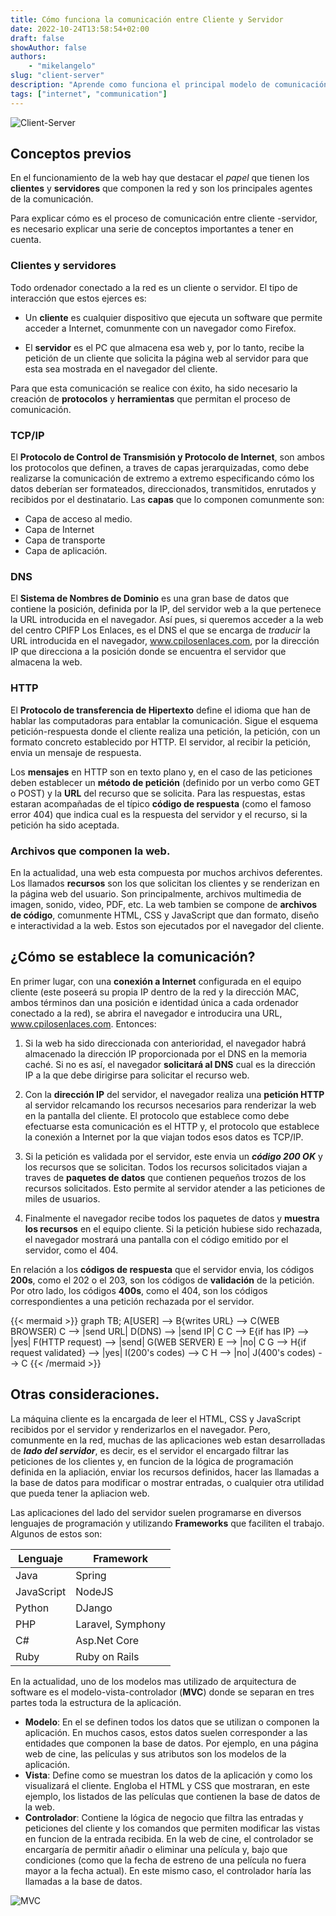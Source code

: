 ```yaml
---
title: Cómo funciona la comunicación entre Cliente y Servidor
date: 2022-10-24T13:58:54+02:00
draft: false
showAuthor: false
authors: 
    - "mikelangelo"
slug: "client-server"
description: "Aprende como funciona el principal modelo de comunicación que compone Internet."
tags: ["internet", "communication"]
---
```


![Client-Server](https://i.imgur.com/Nu8FU.png)

## Conceptos previos

En el funcionamiento de la web hay que destacar el *papel* que tienen los **clientes** y **servidores** que componen la red y son los principales agentes de la comunicación. 

Para explicar cómo es el proceso de comunicación entre cliente -servidor, es necesario explicar una serie de conceptos importantes a tener en cuenta. 

### Clientes y servidores

Todo ordenador conectado a la red es un cliente o servidor. El tipo de interacción que estos ejerces es:

* Un **cliente** es cualquier dispositivo que ejecuta un software que permite acceder a Internet, comunmente con un navegador como Firefox. 

* El **servidor** es el PC que almacena esa web y, por lo tanto, recibe la petición de un cliente que solicita la página web al servidor para que esta sea mostrada en el navegador del cliente.

Para que esta comunicación se realice con éxito, ha sido necesario la creación de **protocolos** y **herramientas** que permitan el proceso de comunicación. 

### TCP/IP

El **Protocolo de Control de Transmisión y Protocolo de Internet**, son ambos los protocolos que definen, a traves de capas jerarquizadas, como debe realizarse la comunicación de extremo a extremo especificando cómo los datos deberían ser formateados, direccionados, transmitidos, enrutados y recibidos por el destinatario. Las **capas** que lo componen comunmente son: 

* Capa de acceso al medio. 
* Capa de Internet
* Capa de transporte
* Capa de aplicación. 

### DNS

El **Sistema de Nombres de Dominio** es una gran base de datos que contiene la posición, definida por la IP, del servidor web a la que pertenece la URL introducida en el navegador. 
Así pues, si queremos acceder a la web del centro CPIFP Los Enlaces, es el DNS el que se encarga de *traducir* la URL introducida en el navegador, www.cpilosenlaces.com, por la dirección IP que direcciona a la posición donde se encuentra el servidor que almacena la web. 

### HTTP 

El **Protocolo de transferencia de Hipertexto** define el idioma que han de hablar las computadoras para entablar la comunicación. Sigue el esquema petición-respuesta donde el cliente realiza una petición, la petición, con un formato concreto establecido por HTTP. El servidor, al recibir la petición, envia un mensaje de respuesta. 

Los **mensajes** en HTTP son en texto plano y, en el caso de las peticiones deben establecer un **método de petición** (definido por un verbo como GET o POST) y la **URL** del recurso que se solicita. Para las respuestas, estas estaran acompañadas de el típico **código de respuesta** (como el famoso error 404) que indica cual es la respuesta del servidor y el recurso, si la petición ha sido aceptada. 

### Archivos que componen la web.

En la actualidad, una web esta compuesta por muchos archivos deferentes. Los llamados **recursos** son los que solicitan los clientes y se renderizan en la página web del usuario. Son principalmente, archivos multimedia de imagen, sonido, video, PDF, etc. 
La web tambien se compone de **archivos de código**, comunmente HTML, CSS y JavaScript que dan formato, diseño e interactividad a la web. Estos son ejecutados por el navegador del cliente.

## ¿Cómo se establece la comunicación?

En primer lugar, con una **conexión a Internet** configurada en el equipo cliente (este poseerá su propia IP dentro de la red y la dirección MAC, ambos términos dan una posición e identidad única a cada ordenador conectado a la red), se abrira el navegador e introducira una URL, www.cpilosenlaces.com. Entonces:

1. Si la web ha sido direccionada con anterioridad, el navegador habrá almacenado la dirección IP proporcionada por el DNS en la memoria caché. Si no es así, el navegador **solicitará al DNS** cual es la dirección IP a la que debe dirigirse para solicitar el recurso web. 

2. Con la **dirección IP** del servidor, el navegador realiza una **petición HTTP** al servidor relcamando los recursos necesarios para renderizar la web en la pantalla del cliente. El protocolo que establece como debe efectuarse esta comunicación es el HTTP y, el protocolo que establece la conexión a Internet por la que viajan todos esos datos es TCP/IP. 

3. Si la petición es validada por el servidor, este envia un ***código 200 OK*** y los recursos que se solicitan. Todos los recursos solicitados viajan a traves de **paquetes de datos** que contienen pequeños trozos de los recursos solicitados. Esto permite al servidor atender a las peticiones de miles de usuarios. 

4. Finalmente el navegador recibe todos los paquetes de datos y **muestra los recursos** en el equipo cliente. Si la petición hubiese sido rechazada, el navegador mostrará una pantalla con el código emitido por el servidor, como el 404. 

En relación a los **códigos de respuesta** que el servidor envia, los códigos **200s**, como el 202 o el 203, son los códigos de **validación** de la petición. Por otro lado, los códigos **400s**, como el 404, son los códigos correspondientes a una petición rechazada por el servidor.

{{< mermaid >}}
graph TB;
A[USER] --> B{writes URL} --> C(WEB BROWSER)
C --> |send URL| D(DNS) --> |send IP| C
C --> E{if has IP} --> |yes| F(HTTP request) --> |send| G(WEB SERVER) 
E --> |no| C
G --> H{if request validated} --> |yes| I(200's codes) --> C
H --> |no| J(400's codes) --> C
{{< /mermaid >}}

## Otras consideraciones.

La máquina cliente es la encargada de leer el HTML, CSS y JavaScript recibidos por el servidor y renderizarlos en el navegador. Pero, comunmente en la red, muchas de las aplicaciones web estan desarrolladas de ***lado del servidor***, es decir, es el servidor el encargado filtrar las peticiones de los clientes y, en funcion de la lógica de programación definida en la apliación, enviar los recursos definidos, hacer las llamadas a la base de datos para modificar o mostrar entradas, o cualquier otra utilidad que pueda tener la apliacion web. 

Las aplicaciones del lado del servidor suelen programarse en diversos lenguajes de programación y utilizando **Frameworks** que faciliten el trabajo. Algunos de estos son:

| Lenguaje      | Framework     |
| ----------    | ----------    |
| Java          | Spring        |
| JavaScript    | NodeJS        |
| Python        | DJango        |
| PHP           | Laravel, Symphony |
| C#            | Asp.Net Core  |
| Ruby          | Ruby on Rails |

En la actualidad, uno de los modelos mas utilizado de arquitectura de software es el modelo-vista-controlador (**MVC**) donde se separan en tres partes toda la estructura de la aplicación.

* **Modelo**: En el se definen todos los datos que se utilizan o componen la aplicación. En muchos casos, estos datos suelen corresponder a las entidades que componen la base de datos. Por ejemplo, en una página web de cine, las películas y sus atributos son los modelos de la aplicación.
* **Vista**: Define como se muestran los datos de la aplicación y como los visualizará el cliente. Engloba el HTML y CSS que mostraran, en este ejemplo, los listados de las películas que contienen la base de datos de la web. 
* **Controlador**: Contiene la lógica de negocio que filtra las entradas y peticiones del cliente y los comandos que permiten modificar las vistas en funcion de la entrada recibida. En la web de cine, el controlador se encargaría de permitir añadir o eliminar una película y, bajo que condiciones (como que la fecha de estreno de una película no fuera mayor a la fecha actual). En este mismo caso, el controlador haría las llamadas a la base de datos.

![MVC](https://www.freecodecamp.org/espanol/news/content/images/size/w1600/2021/06/MVC3.png)


